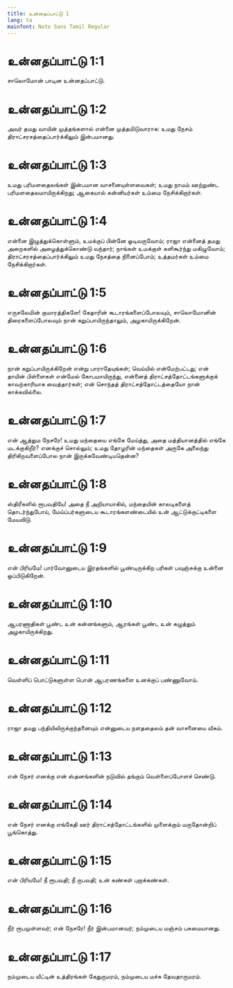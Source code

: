 ```yaml
---
title: உன்னதப்பாட்டு 1
lang: ta
mainfont: Noto Sans Tamil Regular
---
```


# உன்னதப்பாட்டு 1:1

சாலொமோன் பாடின உன்னதப்பாட்டு.

# உன்னதப்பாட்டு 1:2

அவர் தமது வாயின் முத்தங்களால் என்னை முத்தமிடுவாராக: உமது நேசம் திராட்சரசத்தைப்பார்க்கிலும் இன்பமானது.

# உன்னதப்பாட்டு 1:3

உமது பரிமளதைலங்கள் இன்பமான வாசனையுள்ளவைகள்; உமது நாமம் ஊற்றுண்ட பரிமளதைலமாயிருக்கிறது; ஆகையால் கன்னியர்கள் உம்மை நேசிக்கிறார்கள்.

# உன்னதப்பாட்டு 1:4

என்னை இழுத்துக்கொள்ளும், உமக்குப் பின்னே ஓடிவருவோம்; ராஜா என்னைத் தமது அறைகளில் அழைத்துக்கொண்டு வந்தார்; நாங்கள் உமக்குள் களிகூர்ந்து மகிழுவோம்; திராட்சரசத்தைப்பார்க்கிலும் உமது நேசத்தை நினைப்போம்; உத்தமர்கள் உம்மை நேசிக்கிறார்கள்.

# உன்னதப்பாட்டு 1:5

எருசலேமின் குமாரத்திகளே! கேதாரின் கூடாரங்களைப்போலவும், சாலொமோனின் திரைகளைப்போலவும் நான் கறுப்பாயிருந்தாலும், அழகாயிருக்கிறேன்.

# உன்னதப்பாட்டு 1:6

நான் கறுப்பாயிருக்கிறேன் என்று பாராதேயுங்கள்; வெய்யில் என்மேற்பட்டது; என் தாயின் பிள்ளைகள் என்மேல் கோபமாயிருந்து, என்னைத் திராட்சத்தோட்டங்களுக்குக் காவற்காரியாக வைத்தார்கள்; என் சொந்தத் திராட்சத்தோட்டத்தையோ நான் காக்கவில்லை.

# உன்னதப்பாட்டு 1:7

என் ஆத்தும நேசரே! உமது மந்தையை எங்கே மேய்த்து, அதை மத்தியானத்தில் எங்கே மடக்குகிறீர்? எனக்குச் சொல்லும்; உமது தோழரின் மந்தைகள் அருகே அலைந்து திரிகிறவளைப்போல நான் இருக்கவேண்டியதென்ன?

# உன்னதப்பாட்டு 1:8

ஸ்திரீகளில் ரூபவதியே! அதை நீ அறியாயாகில், மந்தையின் காலடிகளைத் தொடர்ந்துபோய், மேய்ப்பர்களுடைய கூடாரங்களண்டையில் உன் ஆட்டுக்குட்டிகளை மேயவிடு.

# உன்னதப்பாட்டு 1:9

என் பிரியமே! பார்வோனுடைய இரதங்களில் பூண்டிருக்கிற பரிகள் பவுஞ்சுக்கு உன்னை ஒப்பிடுகிறேன்.

# உன்னதப்பாட்டு 1:10

ஆபரணாதிகள் பூண்ட உன் கன்னங்களும், ஆரங்கள் பூண்ட உன் கழுத்தும் அழகாயிருக்கிறது.

# உன்னதப்பாட்டு 1:11

வெள்ளிப் பொட்டுகளுள்ள பொன் ஆபரணங்களை உனக்குப் பண்ணுவோம்.

# உன்னதப்பாட்டு 1:12

ராஜா தமது பந்தியிலிருக்குந்தனையும் என்னுடைய நளததைலம் தன் வாசனையை வீசும்.

# உன்னதப்பாட்டு 1:13

என் நேசர் எனக்கு என் ஸ்தனங்களின் நடுவில் தங்கும் வெள்ளைப்போளச் செண்டு.

# உன்னதப்பாட்டு 1:14

என் நேசர் எனக்கு எங்கேதி ஊர் திராட்சத்தோட்டங்களில் முளைக்கும் மருதோன்றிப் பூங்கொத்து.

# உன்னதப்பாட்டு 1:15

என் பிரியமே! நீ ரூபவதி; நீ ருபவதி; உன் கண்கள் புறாக்கண்கள்.

# உன்னதப்பாட்டு 1:16

நீர் ரூபமுள்ளவர்; என் நேசரே! நீர் இன்பமானவர்; நம்முடைய மஞ்சம் பசுமையானது.

# உன்னதப்பாட்டு 1:17

நம்முடைய வீட்டின் உத்திரங்கள் கேதுருமரம், நம்முடைய மச்சு தேவதாருமரம்.


